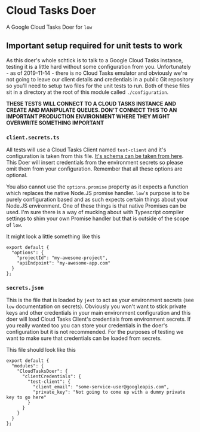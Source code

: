 # Cloud Tasks Doer
A Google Cloud Tasks Doer for `low`

## Important setup required for unit tests to work
As this doer's whole schtick is to talk to a Google Cloud Tasks instance, testing it is a little
hard without some configuration from you. Unfortunately - as of 2019-11-14 - there is no Cloud
Tasks emulator and obviously we're not going to leave our client details and credentials in a
public Git repository so you'll need to setup two files for the unit tests to run. Both of these
files sit in a directory at the root of this module called `./configuration`.

**THESE TESTS WILL CONNECT TO A CLOUD TASKS INSTANCE AND CREATE AND MANIPULATE QUEUES. DON'T CONNECT THIS TO AN IMPORTANT PRODUCTION ENVIRONMENT WHERE THEY MIGHT OVERWRITE SOMETHING IMPORTANT**

### `client.secrets.ts`
All tests will use a Cloud Tasks Client named `test-client` and it's configuration is taken from this
file. [It's schema can be taken from here](https://googleapis.dev/nodejs/tasks/latest/v2.CloudTasksClient.html).
This Doer will insert credentials from the environment secrets so please omit them from your
configuration. Remember that all these options are optional.

You also cannot use the `options.promise` property as it expects a function which replaces the
native Node.JS promise handler. `low`'s purpose is to be purely configuration based and as such
expects certain things about your Node.JS environment. One of these things is that native Promises
can be used. I'm sure there is a way of mucking about with Typescript compiler settings to shim
your own Promise handler but that is outside of the scope of `low`.

It might look a little something like this

```
export default {
  "options": {
    "projectId": "my-awesome-project",
    "apiEndpoint": "my-awesome-app.com"
  }
};

```

### `secrets.json`
This is the file that is loaded by `jest` to act as your environment secrets (see `low`
documentation on secrets). Obviously you won't want to stick private keys and other credentials
in your main environment configuration and this doer will load Cloud Tasks Client's credentials
from environment secrets. If you really wanted too you can store your credentials in the doer's
configuration but it is not recommended. For the purposes of testing we want to make sure that
credentials can be loaded from secrets.

This file should look like this

```
export default {
  "modules": {
    "CloudTasksDoer": {
      "clientCredentials": {
        "test-client": {
          "client_email": "some-service-user@googleapis.com",
          "private_key": "Not going to come up with a dummy private key to go here"
        }
      }
    }
  }
};
```
